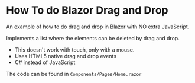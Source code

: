 # How To do Blazor Drag and Drop

An example of how to do drag and drop in Blazor with NO extra JavaScript.

Implements a list where the elements can be deleted by drag and drop.

- This doesn't work with touch, only with a mouse.
- Uses HTML5 native drag and drop events
- C# instead of JavaScript

The code can be found in `Components/Pages/Home.razor`
